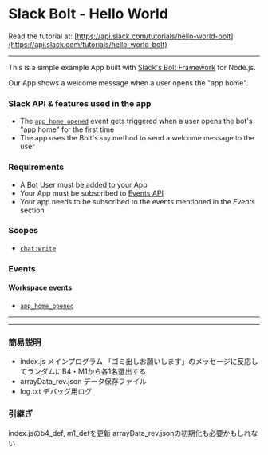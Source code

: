 # Slack Bolt - Hello World

Read the tutorial at:
[https://api.slack.com/tutorials/hello-world-bolt](https://api.slack.com/tutorials/hello-world-bolt)


---

This is a simple example App built with [Slack's Bolt Framework](https://slack.dev/bolt-js/tutorial/getting-started) for Node.js.

Our App shows a welcome message when a user opens the "app home".

### Slack API & features used in the app

* The [`app_home_opened`](https://api.slack.com/events/app_home_opened) event gets triggered when a user opens the bot's "app home" for the first time
* The app uses the Bolt's `say` method to send a welcome message to the user

### Requirements

* A Bot User must be added to your App
* Your App must be subscribed to [Events API](https://api.slack.com/events-api)
* Your app needs to be subscribed to the events mentioned in the *Events* section

### Scopes

* [`chat:write`](https://api.slack.com/scopes/chat:write)

### Events

#### Workspace events
* [`app_home_opened`](https://api.slack.com/events/app_home_opened)

---
---

### 簡易説明
- index.js
    メインプログラム
    「ゴミ出しお願いします」のメッセージに反応してランダムにB4・M1から各1名選出する
- arrayData_rev.json
    データ保存ファイル
- log.txt
    デバッグ用ログ

### 引継ぎ
index.jsのb4_def, m1_defを更新
arrayData_rev.jsonの初期化も必要かもしれない
